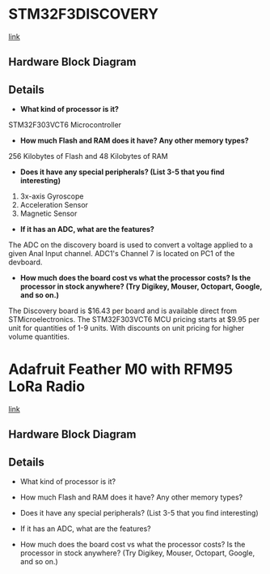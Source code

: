 
# STM32F3DISCOVERY
[link](https://www.st.com/en/evaluation-tools/stm32f3discovery.html#documentation)

## Hardware Block Diagram 

## Details 

- **What kind of processor is it?**

STM32F303VCT6 Microcontroller 

- **How much Flash and RAM does it have? Any other memory types?**

256 Kilobytes of Flash and 48 Kilobytes of RAM

- **Does it have any special peripherals? (List 3-5 that you find interesting)**

1. 3x-axis Gyroscope
2. Acceleration Sensor 
3. Magnetic Sensor

- **If it has an ADC, what are the features?**

The ADC on the discovery board is used to convert a voltage applied to a given Anal Input channel. ADC1's Channel 7 is located on PC1 of the devboard.

- **How much does the board cost vs what the processor costs? Is the processor in stock anywhere? (Try Digikey, Mouser, Octopart, Google, and so on.)**

The Discovery board is  $16.43 per board and is available direct from STMicroelectronics. 
The STM32F303VCT6 MCU pricing starts at $9.95 per unit for quantities of 1-9 units. With discounts on unit pricing for higher volume quantities. 


# Adafruit Feather M0 with RFM95 LoRa Radio

[link](https://www.adafruit.com/product/3178)

## Hardware Block Diagram


## Details 

- What kind of processor is it?

- How much Flash and RAM does it have? Any other memory types?

- Does it have any special peripherals? (List 3-5 that you find interesting)

- If it has an ADC, what are the features?

- How much does the board cost vs what the processor costs? Is the processor in stock anywhere? (Try Digikey, Mouser, Octopart, Google, and so on.)
